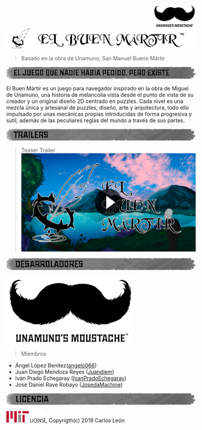 <img src="./WebMedia/labels/mini_studio.png" align="right"/>

![GameIcon](./WebMedia/labels/title.png)
> Basado en la obra de Unamuno, San Manuel Bueno Mártir


![Sinopsis](./WebMedia/labels/sinopsis.png)

El Buen Mártir es un juego para navegador inspirado en la obra de Miguel de Unamuno, una historia de melancolia vista desde el punto de vista de su creador
y un original diseño 2D centrado en puzzles. Cada nivel es una mezcla única y artesanal de puzzles, diseño, arte y arquitectura, todo ello impulsado por 
unas mecánicas propias introducidas de forma progresiva y sutil, además de las peculiares reglas del mundo a través de sus partes.


![Trailer](./WebMedia/labels/trailer.png)

>Teaser Trailer
[![Teaser](./WebMedia/trailers/teaser.png)](https://drive.google.com/file/d/1JmyDCmapWm0sfnqwGIjEvYbEb4sLw6AI/view?usp=sharing)


![Desarroladores](./WebMedia/labels/developers.png)


![logoStudio](./WebMedia/labels/studio.png)
> Miembros
- Ángel López Benítez([angelo066](https://github.com/angelo066))
- Juan Diego Mendoza Reyes ([Juandiem](https://github.com/Juandiem))
- Iván Prado Echegaray ([IvanPradoEchegaray](https://github.com/IvanPradoEchegaray))
- José Daniel Rave Robayo ([JosedaMachine](https://github.com/JosedaMachine))

![Licencia](./WebMedia/labels/license.png)

![Mit](./WebMedia/brands/license.png), Copyrigth(c) 2019 Carlos León

